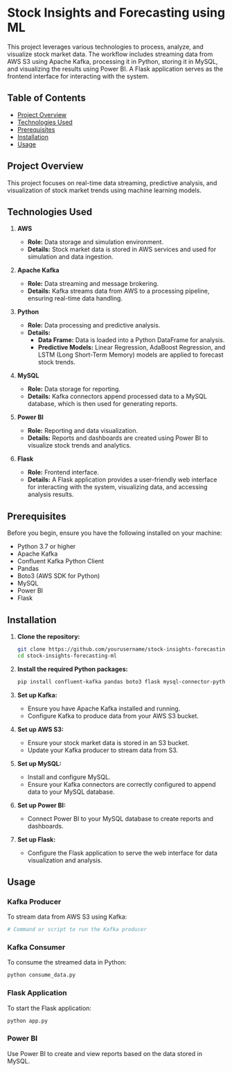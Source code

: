 # Stock Insights and Forecasting using ML

This project leverages various technologies to process, analyze, and visualize stock market data. The workflow includes streaming data from AWS S3 using Apache Kafka, processing it in Python, storing it in MySQL, and visualizing the results using Power BI. A Flask application serves as the frontend interface for interacting with the system.

## Table of Contents
- [Project Overview](#project-overview)
- [Technologies Used](#technologies-used)
- [Prerequisites](#prerequisites)
- [Installation](#installation)
- [Usage](#usage)

## Project Overview

This project focuses on real-time data streaming, predictive analysis, and visualization of stock market trends using machine learning models.

## Technologies Used

1. **AWS**
   - **Role:** Data storage and simulation environment.
   - **Details:** Stock market data is stored in AWS services and used for simulation and data ingestion.

2. **Apache Kafka**
   - **Role:** Data streaming and message brokering.
   - **Details:** Kafka streams data from AWS to a processing pipeline, ensuring real-time data handling.

3. **Python**
   - **Role:** Data processing and predictive analysis.
   - **Details:**
     - **Data Frame:** Data is loaded into a Python DataFrame for analysis.
     - **Predictive Models:** Linear Regression, AdaBoost Regression, and LSTM (Long Short-Term Memory) models are applied to forecast stock trends.

4. **MySQL**
   - **Role:** Data storage for reporting.
   - **Details:** Kafka connectors append processed data to a MySQL database, which is then used for generating reports.

5. **Power BI**
   - **Role:** Reporting and data visualization.
   - **Details:** Reports and dashboards are created using Power BI to visualize stock trends and analytics.

6. **Flask**
   - **Role:** Frontend interface.
   - **Details:** A Flask application provides a user-friendly web interface for interacting with the system, visualizing data, and accessing analysis results.

## Prerequisites

Before you begin, ensure you have the following installed on your machine:

- Python 3.7 or higher
- Apache Kafka
- Confluent Kafka Python Client
- Pandas
- Boto3 (AWS SDK for Python)
- MySQL
- Power BI
- Flask

## Installation

1. **Clone the repository:**
   ```bash
   git clone https://github.com/yourusername/stock-insights-forecasting-ml.git
   cd stock-insights-forecasting-ml
   ```

2. **Install the required Python packages:**
   ```bash
   pip install confluent-kafka pandas boto3 flask mysql-connector-python
   ```

3. **Set up Kafka:**
   - Ensure you have Apache Kafka installed and running.
   - Configure Kafka to produce data from your AWS S3 bucket.

4. **Set up AWS S3:**
   - Ensure your stock market data is stored in an S3 bucket.
   - Update your Kafka producer to stream data from S3.

5. **Set up MySQL:**
   - Install and configure MySQL.
   - Ensure your Kafka connectors are correctly configured to append data to your MySQL database.

6. **Set up Power BI:**
   - Connect Power BI to your MySQL database to create reports and dashboards.

7. **Set up Flask:**
   - Configure the Flask application to serve the web interface for data visualization and analysis.

## Usage

### Kafka Producer

To stream data from AWS S3 using Kafka:

```bash
# Command or script to run the Kafka producer
```

### Kafka Consumer

To consume the streamed data in Python:

```bash
python consume_data.py
```

### Flask Application

To start the Flask application:

```bash
python app.py
```

### Power BI

Use Power BI to create and view reports based on the data stored in MySQL.
